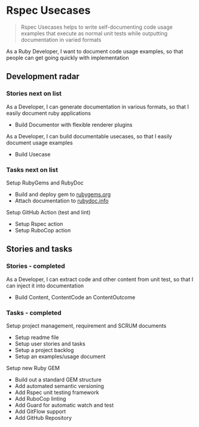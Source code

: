 # Rspec Usecases

> Rspec Usecases helps to write self-documenting code usage examples that execute as normal unit tests while outputting documentation in varied formats

As a Ruby Developer, I want to document code usage examples, so that people can get going quickly with implementation

## Development radar

### Stories next on list

As a Developer, I can generate documentation in various formats, so that I easily document ruby applications

- Build Documentor with flexible renderer plugins

As a Developer, I can build documentable usecases, so that I easily document usage examples

- Build Usecase

### Tasks next on list

Setup RubyGems and RubyDoc

- Build and deploy gem to [rubygems.org](https://rubygems.org/gems/rspec-usecases)
- Attach documentation to [rubydoc.info](https://rubydoc.info/github/to-do-/rspec-usecases/master)

Setup GitHub Action (test and lint)

- Setup Rspec action
- Setup RuboCop action

## Stories and tasks

### Stories - completed

As a Developer, I can extract code and other content from unit test, so that I can inject it into documentation

- Build Content, ContentCode an ContentOutcome

### Tasks - completed

Setup project management, requirement and SCRUM documents

- Setup readme file
- Setup user stories and tasks
- Setup a project backlog
- Setup an examples/usage document

Setup new Ruby GEM

- Build out a standard GEM structure
- Add automated semantic versioning
- Add Rspec unit testing framework
- Add RuboCop linting
- Add Guard for automatic watch and test
- Add GitFlow support
- Add GitHub Repository

